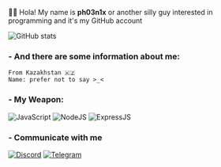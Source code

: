 👋🏻 Hola! My name is **ph03n1x** or another silly guy interested in programming and it's my GitHub account

![GitHub stats](https://github-readme-stats.vercel.app/api?username=ph03n1xf&show_icons=true&theme=onedark)

### - And there are some information about me:

    From Kazakhstan 🇰🇿
    Name: prefer not to say >_<



### - My Weapon:

![JavaScript](https://img.shields.io/badge/JavaScript-F7DF1E?style=for-the-badge&logo=javascript&logoColor=black)
![NodeJS](https://img.shields.io/badge/Node.js-43853D?style=for-the-badge&logo=node-dot-js&logoColor=white)
![ExpressJS](https://img.shields.io/badge/Express.js-000000?style=for-the-badge&logo=express&logoColor=white)



### - Communicate with me

[![Discord](https://img.shields.io/badge/Discord-7289DA?style=for-the-badge&logo=discord&logoColor=white)](https://discord.gg/vXsJBdUQw7)
[![Telegram](https://img.shields.io/badge/Telegram-2CA5E0?style=for-the-badge&logo=telegram&logoColor=white)](https://t.me/@phnjxxfz)
